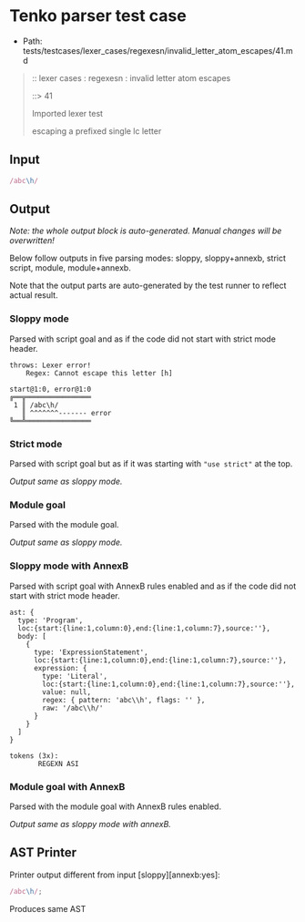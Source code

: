 # Tenko parser test case

- Path: tests/testcases/lexer_cases/regexesn/invalid_letter_atom_escapes/41.md

> :: lexer cases : regexesn : invalid letter atom escapes
>
> ::> 41
>
> Imported lexer test
>
> escaping a prefixed single lc letter


## Input

`````js
/abc\h/
`````

## Output

_Note: the whole output block is auto-generated. Manual changes will be overwritten!_

Below follow outputs in five parsing modes: sloppy, sloppy+annexb, strict script, module, module+annexb.

Note that the output parts are auto-generated by the test runner to reflect actual result.

### Sloppy mode

Parsed with script goal and as if the code did not start with strict mode header.

`````
throws: Lexer error!
    Regex: Cannot escape this letter [h]

start@1:0, error@1:0
╔══╦════════════════
 1 ║ /abc\h/
   ║ ^^^^^^^------- error
╚══╩════════════════

`````

### Strict mode

Parsed with script goal but as if it was starting with `"use strict"` at the top.

_Output same as sloppy mode._

### Module goal

Parsed with the module goal.

_Output same as sloppy mode._

### Sloppy mode with AnnexB

Parsed with script goal with AnnexB rules enabled and as if the code did not start with strict mode header.

`````
ast: {
  type: 'Program',
  loc:{start:{line:1,column:0},end:{line:1,column:7},source:''},
  body: [
    {
      type: 'ExpressionStatement',
      loc:{start:{line:1,column:0},end:{line:1,column:7},source:''},
      expression: {
        type: 'Literal',
        loc:{start:{line:1,column:0},end:{line:1,column:7},source:''},
        value: null,
        regex: { pattern: 'abc\\h', flags: '' },
        raw: '/abc\\h/'
      }
    }
  ]
}

tokens (3x):
       REGEXN ASI
`````

### Module goal with AnnexB

Parsed with the module goal with AnnexB rules enabled.

_Output same as sloppy mode with annexB._

## AST Printer

Printer output different from input [sloppy][annexb:yes]:

````js
/abc\h/;
````

Produces same AST
